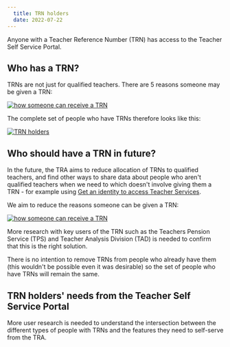 ```yaml
---
  title: TRN holders
  date: 2022-07-22
---
```


Anyone with a Teacher Reference Number (TRN) has access to the Teacher Self Service Portal.

## Who has a TRN?

TRNs are not just for qualified teachers. There are 5 reasons someone may be given a TRN:

[![how someone can receive a TRN](who-gets-a-trn.png)](who-gets-a-trn.png)


The complete set of people who have TRNs therefore looks like this:

[![TRN holders](trn-holders.jpg)](trn-holders.jpg)


## Who should have a TRN in future?

In the future, the TRA aims to reduce allocation of TRNs to qualified teachers, and find other ways to share data about people who aren't qualified teachers when we need to which doesn't involve giving them a TRN - for example using [Get an identity to access Teacher Services]().

We aim to reduce the reasons someone can be given a TRN:

[![how someone can receive a TRN](who-should-get-a-trn.png)](who-should-get-a-trn.png)

More research with key users of the TRN such as the Teachers Pension Service (TPS) and Teacher Analysis Division (TAD) is needed to confirm that this is the right solution. 

There is no intention to remove TRNs from people who already have them (this wouldn't be possible even it was desirable) so the set of people who have TRNs will remain the same.

## TRN holders' needs from the Teacher Self Service Portal

More user research is needed to understand the intersection between the different types of people with TRNs and the features they need to self-serve from the TRA.